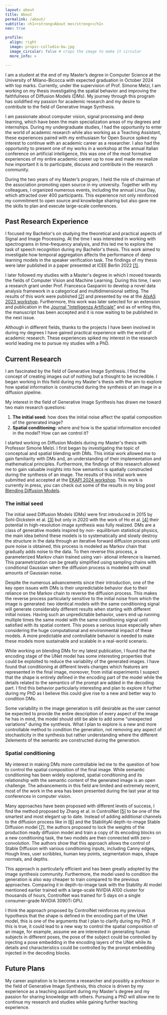 ```yaml
---
layout: about 
title: About
permalink: /about/
subtitle: <h1><strong>About me</strong></h1>
nav: true

profile:
  align: right 
  image: propic-collodio-bw.jpg
  image_circular: false # crops the image to make it circular
  more_info: >

---
```

I am a student at the end of my Master’s degree in Computer Science at the
University of Milano-Bicocca with expected graduation in October 2024 with top
marks. Currently, under the supervision of Prof. Simone Melzi, I am working on
my thesis investigating the spatial behavior and improving the faithfulness of
Diffusion Models (DMs). My journey through this program has solidified my
passion for academic research and my desire to contribute to the field of
Generative Image Synthesis.

I am passionate about computer vision, signal processing and deep learning,
which have been the main specialization areas of my degrees and internships.
During my undergraduate studies, I had the opportunity to enter the world of
academic research while also working as a Teaching Assistant, these experiences
paired with my enthusiasm for Open Source spiked my interest to continue with an
academic career as a researcher. I also had the opportunity to present one of my
works in a workshop at the annual Italian conference on artificial intelligence,
this was one of the most formative experiences of my entire academic career up
to now and made me realize how important it is to participate, discuss and
contribute in the research community.

During the two years of my Master’s program, I held the role of chairman of the
association promoting open source in my university. Together with my colleagues,
I organized numerous events, including the annual Linux Day, which attracted
over 400 participants. This experience not only reinforced my commitment to open
source and knowledge sharing but also gave me the skills to plan and execute
large-scale conferences.


## **Past Research Experience**
I focused my Bachelor's on studying the theoretical and practical aspects of
Signal and Image Processing. At the time I was interested in working with
spectrograms in time-frequency analysis, and this led me to explore the task of
speech recognition during my Bachelor's thesis. This work aimed to investigate
how temporal aggregation affects the performance of deep learning models in the
speaker verification task. The findings of my thesis were later published in a
paper presented at ICEE Berlin 2022 [[1]](https://ieeexplore.ieee.org/document/9937132).

I later followed my studies with a Master's degree in which I moved towards the
fields of Computer Vision and Machine Learning. During this time, I won a
research grant under Prof. Francesca Gasparini to develop a novel data analysis
framework in a categorical and multidimensional setting. The results of this
work were published [[2]](https://ceur-ws.org/Vol-3623/AIxAS_2023_paper_10.pdf)
and presented by me at the [AIxAS 2023 workshop](http://aixas.it/).
Furthermore, this work was later selected for an extension and publication in
the [Journal "Intelligenza
Artificiale"](https://www.iospress.com/catalog/journals/intelligenza-artificiale)
and as of writing this, the manuscript has been accepted and it is now waiting
to be published in the next issue.

Although in different fields, thanks to the projects I have been involved in
during my degrees I have gained practical experience with the world of academic
research. These experiences spiked my interest in the research world leading me
to pursue my studies with a PhD.

## **Current Research**
I am fascinated by the field of Generative Image Synthesis. I find the concept
of creating images out of nothing but a thought to be incredible. I began
working in this field during my Master's thesis with the aim to explore how
spatial information is constructed during the synthesis of an image in a
diffusion pipeline.

My interest in the field of Generative Image Synthesis has drawn me toward two
main research questions:

1. **The initial seed:** how does the initial noise affect the spatial
   composition of the generated image?
2. **Spatial conditioning:** where and how is the spatial information encoded in
   the model? How can we control it?

I started working on Diffusion Models during my Master's thesis with Professor
Simone Melzi. I first began by investigating the topic of conceptual and spatial
blending with DMs. This initial work allowed me to gain familiarity with DMs
and, an understanding of their implementation and mathematical principles.
Furthermore, the findings of this research allowed me to gain valuable insights
into how semantics is spatially constructed during the synthesis of an image.
The results of this initial work were submitted and accepted at the 
[EKAPI 2024 workshop](https://sites.google.com/unical.it/ekapi-2024/home).
 This work is currently in press, you can check out some of the results in my
blog post
[Blending Diffusion Models](https://lorenzo.olearo.com/blog/2024/blending-diffusion-models).

### **The initial seed**
The initial seed Diffusion Models (DMs) were first introduced in 2015 by
Sohl-Dickstein et al. [[3]](https://arxiv.org/abs/1503.03585) but only in 2020
with the work of Ho et al. [[4]](https://arxiv.org/abs/2006.11239) their potential
in high-resolution image synthesis was fully realized. DMs are a class of
generative models inspired by non- equilibrium statistical physics, the main
idea behind these models is to systematically and slowly destroy the structure
in the data through an iterative forward diffusion process until pure noise is
obtained, this process is modeled as Markov chain that gradually adds noise to
the data. To then reverse this process, a parameterized Markov chain trained
using vari- ational inference is learned. This parametrization can be greatly
simplified using sampling chains with conditional Gaussian when the diffusion
process is modeled with small amounts of Gaussian noise.

Despite the numerous advancements since their introduction, one of the key open
issues with DMs is their unpredictable behavior due to their reliance on the
Markov chain to reverse the diffusion process. This makes the reverse process
particularly sensitive to the initial noise from which the image is generated:
two identical models with the same conditioning signal will generate
considerably different results when starting with different initial noises.
Having such an unpredictable behavior, users end up running multiple times the
same model with the same conditioning signal until satisfied with its spatial
content. This poses a serious issue especially when considering the huge
computational and environmental impact of these models. A more predictable and
controllable behavior is needed to make these models more sustainable and
scalable in a real-world scenario.

While working on blending DMs for my latest publication, I found that the
encoding stage of the UNet model has some interesting properties that could be
exploited to reduce the variability of the generated images. I have found that
conditioning at different levels changes which features are represented in the
final image, moreover, from initial experiments I suspect that the shape is
entirely defined in the encoding part of the model while the details related to
the semantics of the prompt are added in the decoding part. I find this behavior
particularly interesting and plan to explore it further during my PhD as I
believe this could give rise to a new and better way to condition DMs.

Some variability in the image generation is still desirable as the user cannot
be expected to provide the entire description of every aspect of the image he
has in mind, the model should still be able to add some “unexpected variations”
during the synthesis. What I plan to explore is a new and more controllable
method to condition the generation, not removing any aspect of stochasticity in
the synthesis but rather understanding where the different 2elements of the
semantic are constructed during the generation.

### **Spatial conditioning**
My interest in making DMs more controllable led me to the
question of how to control the spatial composition of the final image. While
semantic conditioning has been widely explored, spatial conditioning and its
relationship with the semantic content of the generated image is an open
challenge. The advancements in this field are limited and extremely recent, most
of the work in the area has been presented during the last year at top
conferences in computer vision.

Many approaches have been proposed with different levels of success, I find the
method proposed by Zhang et al. in ControlNet
[[5]](https://arxiv.org/abs/2302.05543) to be one of the smartest and most
elegant up to date. Instead of adding additional channels to the diffusion
process like in [[6]](https://arxiv.org/abs/2211.14305) and the StabilityAI
depth-to-image Stable Diffusion model [[7]](https://arxiv.org/abs/2112.10752),
the authors proposed to lock the weights of the production ready diffusion model
and train a copy of its encoding blocks on a new conditioning task, the two
models are then connected with zero-convolution. The authors show that this
approach allows the control of Stable Diffusion with various conditioning
inputs, including Canny edges, Hough lines, user scribbles, human key points,
segmentation maps, shape normals, and depths.

This approach is particularly efficient and has been greatly adopted by the
image synthesis community. Furthermore, the model used to condition the
generation is also way cheaper to train compared to the previous approaches.
Comparing it in depth-to-image task with the Stability AI model mentioned
earlier trained with a large-scale NVIDIA A100 cluster for thousands of hours,
ControlNet was trained for 5 days on a single consumer-grade NVIDIA 3090Ti GPU.

I think the approach proposed by ControlNet reinforces my previous hypothesis
that the shape is defined in the encoding part of the UNet model, this is one of
the arguments that I plan to clarify during my PhD. If this is true, it could
lead to a new way to control the spatial composition of an image, for example,
assume we are interested in generating human subjects in different poses, the
pose of the subject could be controlled by injecting a pose embedding in the
encoding layers of the UNet while its details and characteristics could be
controlled by the prompt embedding injected in the decoding blocks.

## **Future Plans**
My career aspiration is to become a researcher and possibly a professor in the
field of Generative Image Synthesis, this choice is driven by my experience as a
teaching assistant during my Master's degree and my passion for sharing
knowledge with others. Pursuing a PhD will allow me to continue my research and
studies while gaining further teaching experience.
